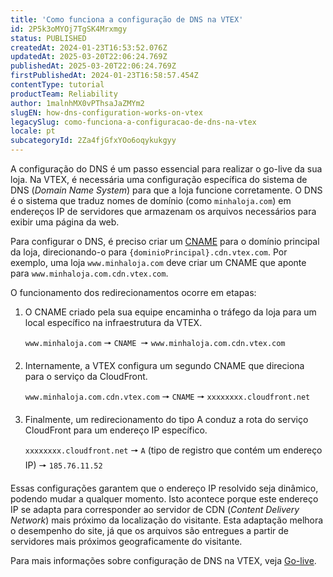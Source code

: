 ```yaml
---
title: 'Como funciona a configuração de DNS na VTEX'
id: 2P5k3oMYOj7TgSK4Mrxmgy
status: PUBLISHED
createdAt: 2024-01-23T16:53:52.076Z
updatedAt: 2025-03-20T22:06:24.769Z
publishedAt: 2025-03-20T22:06:24.769Z
firstPublishedAt: 2024-01-23T16:58:57.454Z
contentType: tutorial
productTeam: Reliability
author: 1malnhMX0vPThsaJaZMYm2
slugEN: how-dns-configuration-works-on-vtex
legacySlug: como-funciona-a-configuracao-de-dns-na-vtex
locale: pt
subcategoryId: 2Za4fjGfxYOo6oqykukgyy
---
```


A configuração do DNS é um passo essencial para realizar o go-live da sua loja. Na VTEX, é necessária uma configuração específica do sistema de DNS (_Domain Name System_) para que a loja funcione corretamente. O DNS é o sistema que traduz nomes de domínio (como `minhaloja.com`) em endereços IP de servidores que armazenam os arquivos necessários para exibir uma página da web.

Para configurar o DNS, é preciso criar um [CNAME](https://www.cloudflare.com/pt-br/learning/dns/dns-records/dns-cname-record/) para o domínio principal da loja, direcionando-o para `{dominioPrincipal}.cdn.vtex.com`. Por exemplo, uma loja `www.minhaloja.com`  deve criar um CNAME que aponte para `www.minhaloja.com.cdn.vtex.com`.

O funcionamento dos redirecionamentos ocorre em etapas:

1. O CNAME criado pela sua equipe encaminha o tráfego da loja para um local específico na infraestrutura da VTEX.

    `www.minhaloja.com` 🠖 `CNAME `🠖 `www.minhaloja.com.cdn.vtex.com`
2. Internamente, a VTEX configura um segundo CNAME que direciona para o serviço da CloudFront.

    `www.minhaloja.com.cdn.vtex.com` 🠖 `CNAME` 🠖 `xxxxxxxx.cloudfront.net`
3. Finalmente, um redirecionamento do tipo A conduz a rota do serviço CloudFront para um endereço IP específico.

    `xxxxxxxx.cloudfront.net` 🠖 `A` (tipo de registro que contém um endereço IP) 🠖 `185.76.11.52`

Essas configurações garantem que o endereço IP resolvido seja dinâmico, podendo mudar a qualquer momento. Isto acontece porque este endereço IP se adapta para corresponder ao servidor de CDN (_Content Delivery Network_) mais próximo da localização do visitante. Esta adaptação melhora o desempenho do site, já que os arquivos são entregues a partir de servidores mais próximos geograficamente do visitante.

Para mais informações sobre configuração de DNS na VTEX, veja [Go-live](https://help.vtex.com/pt/tracks/realizando-o-go-live-da-sua-loja--4Ns5FxIiksmjsdX2yOTduM/12bQlMbJ68Ot0LIaO6Btkj).

